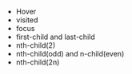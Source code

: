 - Hover
- visited
- focus
- first-child and last-child
- nth-child(2)
- nth-child(odd) and n-child(even)
- nth-child(2n)